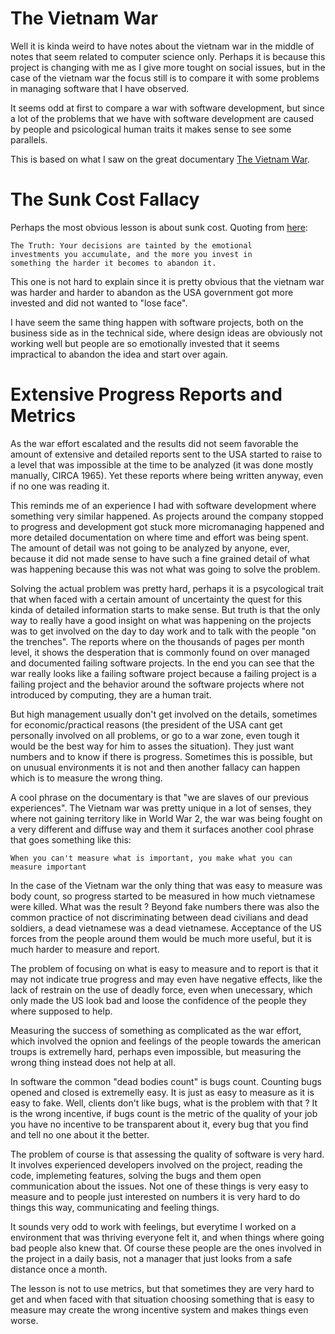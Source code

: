 # The Vietnam War

Well it is kinda weird to have notes about the vietnam war
in the middle of notes that seem related to computer science
only. Perhaps it is because this project is changing with me as
I give more tought on social issues, but in the case of the
vietnam war the focus still is to compare it with some problems
in managing software that I have observed.

It seems odd at first to compare a war with software development,
but since a lot of the problems that we have with software development
are caused by people and psicological human traits it makes sense
to see some parallels.

This is based on what I saw on the great documentary
[The Vietnam War](http://www.pbs.org/kenburns/the-vietnam-war/home/).

# The Sunk Cost Fallacy

Perhaps the most obvious lesson is about sunk cost. Quoting from
[here](https://youarenotsosmart.com/2011/03/25/the-sunk-cost-fallacy/):

```
The Truth: Your decisions are tainted by the emotional
investments you accumulate, and the more you invest in
something the harder it becomes to abandon it.
```

This one is not hard to explain since it is pretty obvious that
the vietnam war was harder and harder to abandon as the USA
government got more invested and did not wanted to "lose face".

I have seem the same thing happen with software projects, both on the
business side as in the technical side, where design ideas are obviously
not working well but people are so emotionally invested that it
seems impractical to abandon the idea and start over again.

# Extensive Progress Reports and Metrics

As the war effort escalated and the results did not seem favorable
the amount of extensive and detailed reports sent to the USA started
to raise to a level that was impossible at the time to be analyzed
(it was done mostly manually, CIRCA 1965). Yet these reports where
being written anyway, even if no one was reading it.

This reminds me of an experience I had with software development where
something very similar happened. As projects around the company stopped
to progress and development got stuck more micromanaging happened and
more detailed documentation on where time and effort was being spent.
The amount of detail was not going to be analyzed by anyone, ever, because
it did not made sense to have such a fine grained detail of what was happening
because this was not what was going to solve the problem.

Solving the actual problem was pretty hard, perhaps it is a psycological
trait that when faced with a certain amount of uncertainty
the quest for this kinda of detailed
information starts to make sense. But truth is that the only way to really have
a good insight on what was happening on the projects was to get involved
on the day to day work and to talk with the people "on the trenches".
The reports where on the thousands of pages per month level, it shows
the desperation that is commonly found on over managed and documented failing
software projects. In the end you can see that the war really looks like a failing
software project because a failing project is a failing project and the behavior
around the software projects where not introduced by computing, they are a human trait.

But high management usually don't get involved on the details, sometimes
for economic/practical reasons (the president of the USA cant get personally
involved on all problems, or go to a war zone, even tough it would be the
best way for him to asses the situation). They just want numbers and to
know if there is progress. Sometimes this is possible, but on unusual environments
it is not and then another fallacy can happen which is to measure the wrong thing.

A cool phrase on the documentary is that "we are slaves of our previous experiences".
The Vietnam war was pretty unique in a lot of senses, they where not gaining territory
like in World War 2, the war was being fought on a very different and diffuse way
and them it surfaces another cool phrase that goes something like this:

```
When you can't measure what is important, you make what you can measure important
```

In the case of the Vietnam war the only thing that was easy to measure
was body count, so progress started to be measured in how much vietnamese
were killed. What was the result ? Beyond fake numbers there was also the common
practice of not discriminating between dead civilians and dead soldiers, a
dead vietnamese was a dead vietnamese. Acceptance of the US forces from
the people around them would be much more useful, but it is much harder to
measure and report.

The problem of focusing on what is easy to measure
and to report is that it may not indicate true progress and may even
have negative effects, like the lack of restrain on the use of deadly
force, even when unecessary, which only made the US look bad and loose
the confidence of the people they where supposed to help.

Measuring the success of something as complicated as the war effort,
which involved the opnion and feelings of the people towards the
american troups is extremelly hard, perhaps even impossible, but measuring
the wrong thing instead does not help at all.

In software the common "dead bodies count" is bugs count. Counting bugs
opened and closed is extremelly easy. It is just as easy to measure
as it is easy to fake. Well, clients don't like bugs, what is the problem
with that ? It is the wrong incentive, if bugs count is the metric
of the quality of your job you have no incentive to be transparent
about it, every bug that you find and tell no one about it the better.

The problem of course is that assessing the quality of software is very hard.
It involves experienced developers involved on the project, reading the code,
implemeting features, solving the bugs and them open communication about the
issues. Not one of these things is very easy to measure and to people
just interested on numbers it is very hard to do things this way, communicating
and feeling things.

It sounds very odd to work with feelings, but everytime I worked on a environment
that was thriving everyone felt it, and when things where going bad people also
knew that. Of course these people are the ones involved in the project
in a daily basis, not a manager that just looks from a safe distance once a month.

The lesson is not to use metrics, but that sometimes they are very hard to get
and when faced with that situation choosing something that is easy to measure
may create the wrong incentive system and makes things even worse.

